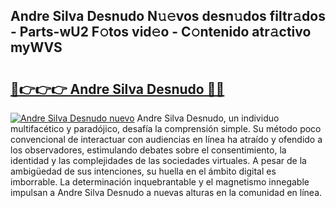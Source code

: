 ## Andre Silva Desnudo N𝚞𝚎vos desn𝚞dos filtr𝚊dos - Parts-wU2 F𝚘tos vid𝚎o - C𝚘ntenido atr𝚊ctivo myWVS

# <h2><a href="http://mb1jx23.tromn.icu/?c=Andre+Silva+Desnudo">🔗👉👉👉 Andre Silva Desnudo 🔗🔗</a></h2>

[![Andre Silva Desnudo nuevo](https://i.imgur.com/pEAQMta.gif)](http://mb1jx23.tromn.icu/?c=Andre+Silva+Desnudo)
Andre Silva Desnudo, un individuo multifacético y paradójico, desafía la comprensión simple. Su método poco convencional de interactuar con audiencias en línea ha atraído y ofendido a los observadores, estimulando debates sobre el consentimiento, la identidad y las complejidades de las sociedades virtuales. A pesar de la ambigüedad de sus intenciones, su huella en el ámbito digital es imborrable. La determinación inquebrantable y el magnetismo innegable impulsan a Andre Silva Desnudo a nuevas alturas en la comunidad en línea.
